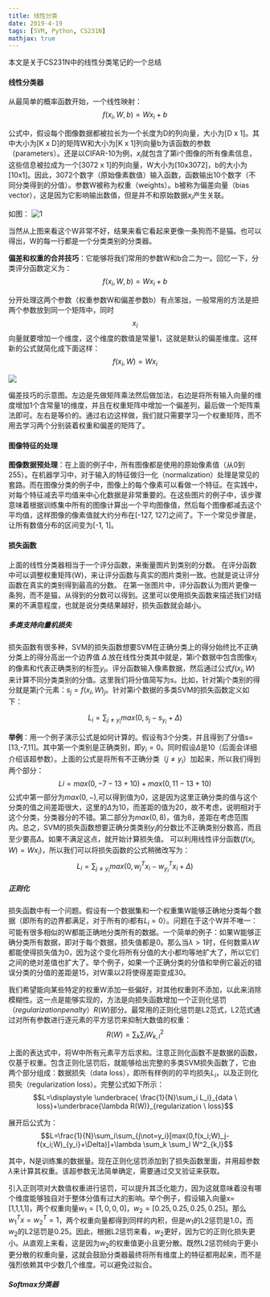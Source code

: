 ```yaml
---
title: 线性分类
date: 2019-4-19
tags: [SVM, Python, CS231N]
mathjax: true
---
```

本文是关于CS231N中的线性分类笔记的一个总结
#### 线性分类器
从最简单的概率函数开始，一个线性映射：
$$ f(x_i,W,b)=Wx_i+b $$

公式中，假设每个图像数据都被拉长为一个长度为D的列向量，大小为[D x 1]。其中大小为[K x D]的矩阵W和大小为[K x 1]列向量b为该函数的参数（parameters）。还是以CIFAR-10为例，$x_i$就包含了第i个图像的所有像素信息，这些信息被拉成为一个[3072 x 1]的列向量，W大小为[10x3072]，b的大小为[10x1]。因此，3072个数字（原始像素数值）输入函数，函数输出10个数字（不同分类得到的分值）。参数W被称为权重（weights）。b被称为偏差向量（bias vector），这是因为它影响输出数值，但是并不和原始数据$x_i$产生关联。

如图：
![1]( https://image-1252432001.cos.ap-chengdu.myqcloud.com/LinearClassifier/1.jpg)

当然从上图来看这个W非常不好，结果来看它看起来更像一条狗而不是猫。也可以得出，W的每一行都是一个分类类别的分类器。

**偏差和权重的合并技巧**：它能够将我们常用的参数W和b合二为一。回忆一下，分类评分函数定义为：
$$\displaystyle f(x_i,W,b)=Wx_i+b$$

分开处理这两个参数（权重参数W和偏差参数b）有点笨拙，一般常用的方法是把两个参数放到同一个矩阵中，同时$$x_i$$向量就要增加一个维度，这个维度的数值是常量1，这就是默认的偏差维度。这样新的公式就简化成下面这样：
$$\displaystyle f(x_i,W)=Wx_i$$

![](https://image-1252432001.cos.ap-chengdu.myqcloud.com/LinearClassifier/2.jpg)

偏差技巧的示意图。左边是先做矩阵乘法然后做加法，右边是将所有输入向量的维度增加1个含常量1的维度，并且在权重矩阵中增加一个偏差列，最后做一个矩阵乘法即可。左右是等价的。通过右边这样做，我们就只需要学习一个权重矩阵，而不用去学习两个分别装着权重和偏差的矩阵了。

#### 图像特征的处理
**图像数据预处理**：在上面的例子中，所有图像都是使用的原始像素值（从0到255）。在机器学习中，对于输入的特征做归一化（normalization）处理是常见的套路。而在图像分类的例子中，图像上的每个像素可以看做一个特征。在实践中，对每个特征减去平均值来中心化数据是非常重要的。在这些图片的例子中，该步骤意味着根据训练集中所有的图像计算出一个平均图像值，然后每个图像都减去这个平均值，这样图像的像素值就大约分布在[-127, 127]之间了。下一个常见步骤是，让所有数值分布的区间变为[-1, 1]。

#### 损失函数
上面的线性分类器相当于一个评分函数，来衡量图片到类别的分数。
在评分函数中可以调整权重矩阵(W)，来让评分函数与真实的图片类别一致。也就是说让评分函数在真实的类别得到最高的分数。
在第一张图片中，评分函数认为图片更像一条狗，而不是猫，从得到的分数可以得到。这里可以使用损失函数来描述我们对结果的不满意程度，也就是说分类结果越好，损失函数就会越小。

##### 多类支持向量机损失
损失函数有很多种，SVM的损失函数想要SVM在正确分类上的得分始终比不正确分类上的得分高出一个边界值 $\Delta$.放在线性分类其中就是，第i个数据中包含图像$x_i$的像素和代表正确类别的标签$y_i$。评分函数输入像素数据，然后通过公式$f(x_i,W)$来计算不同分类类别的分值。这里我们将分值简写为s。比如，针对第j个类别的得分就是第j个元素：$s_j=f(x_i,W)_j$。针对第i个数据的多类SVM的损失函数定义如下：

$$\displaystyle L_i=\sum_{j\not=y_i}max(0,s_j-s_{y_i}+\Delta)$$

**举例**：用一个例子演示公式是如何计算的。假设有3个分类，并且得到了分值s=[13,-7,11]。其中第一个类别是正确类别，即$y_i=0$。同时假设$\Delta$是10（后面会详细介绍该超参数）。上面的公式是将所有不正确分类（$j\not=y_i$）加起来，所以我们得到两个部分：
$$\displaystyle Li=max(0,-7-13+10)+max(0,11-13+10)$$
公式中第一部分为$max(0,-)$,可以得到值为0，这是因为这里正确分类的值与这个分类的值之间差距很大，这里的$\Delta$为10，而差距的值为20，故不考虑，说明相对于这个分类，分类器分的不错。第二部分为$max(0,8)$，值为8，差距在考虑范围内。总之，SVM的损失函数想要正确分类类别$y_i$的分数比不正确类别分数高，而且至少要高$\Delta$。如果不满足这点，就开始计算损失值。
可以利用线性评分函数$(f(x_i,W)=Wx_i)$，所以我们可以将损失函数的公式稍微改写为：
$$\displaystyle L_i=\sum_{j\not=y_i}max(0,w^T_jx_i-w^T_{y_i}x_i+\Delta)$$

##### 正则化
损失函数中有一个问题。假设有一个数据集和一个权重集W能够正确地分类每个数据（即所有的边界都满足，对于所有的i都有$L_i=0$）。问题在于这个W并不唯一：可能有很多相似的W都能正确地分类所有的数据。一个简单的例子：如果W能够正确分类所有数据，即对于每个数据，损失值都是0。那么当$\lambda>1$时，任何数乘$\lambda W$都能使得损失值为0，因为这个变化将所有分值的大小都均等地扩大了，所以它们之间的绝对差值也扩大了。举个例子，如果一个正确分类的分值和举例它最近的错误分类的分值的差距是15，对W乘以2将使得差距变成30。

我们希望能向某些特定的权重W添加一些偏好，对其他权重则不添加，以此来消除模糊性。这一点是能够实现的，方法是向损失函数增加一个正则化惩罚$（regularization penalty）R(W)$部分。最常用的正则化惩罚是L2范式，L2范式通过对所有参数进行逐元素的平方惩罚来抑制大数值的权重：
$$R(W)=\sum_k \sum_l W^2_{k,l}$$

上面的表达式中，将W中所有元素平方后求和。注意正则化函数不是数据的函数，仅基于权重。包含正则化惩罚后，就能够给出完整的多类SVM损失函数了，它由两个部分组成：数据损失（data loss），即所有样例的的平均损失$L_i$，以及正则化损失（regularization loss）。完整公式如下所示：
$$L=\displaystyle \underbrace{ \frac{1}{N}\sum_i L_i}_{data \ loss}+\underbrace{\lambda R(W)}_{regularization \ loss}$$

展开后公式为：
$$L=\frac{1}{N}\sum_i\sum_{j\not=y_i}[max(0,f(x_i;W)_j-f(x_i;W)_{y_i}+\Delta)]+\lambda \sum_k \sum_l W^2_{k,l}$$

其中，N是训练集的数据量。现在正则化惩罚添加到了损失函数里面，并用超参数$\lambda$来计算其权重。该超参数无法简单确定，需要通过交叉验证来获取。

引入正则项对大数值权重进行惩罚，可以提升其泛化能力，因为这就意味着没有哪个维度能够独自对于整体分值有过大的影响。举个例子，假设输入向量x=[1,1,1,1]，两个权重向量$w_1=[1,0,0,0]，w_2=[0.25,0.25,0.25,0.25]$。那么$w^T_1x=w^T_2=1$，两个权重向量都得到同样的内积，但是$w_1$的L2惩罚是1.0，而$w_2$的L2惩罚是0.25。因此，根据L2惩罚来看，$w_2$更好，因为它的正则化损失更小。从直观上来看，这是因为$w_2$的权重值更小且更分散。既然L2惩罚倾向于更小更分散的权重向量，这就会鼓励分类器最终将所有维度上的特征都用起来，而不是强烈依赖其中少数几个维度。可以避免过拟合。

##### Softmax分类器
